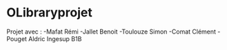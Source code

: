 # OLibraryprojet
Projet avec :
-Mafat Rémi
-Jallet Benoit
-Toulouze Simon
-Comat Clément
-Pouget Aldric
Ingesup B1B
